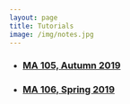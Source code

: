 ```yaml
---
layout: page
title: Tutorials
image: /img/notes.jpg
---
```


* ### [MA 105, Autumn 2019](/tuts/ma-105)
* ### [MA 106, Spring 2019](/tuts/ma-106)